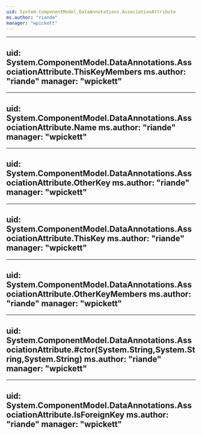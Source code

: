 ```yaml
---
uid: System.ComponentModel.DataAnnotations.AssociationAttribute
ms.author: "riande"
manager: "wpickett"
---
```


---
uid: System.ComponentModel.DataAnnotations.AssociationAttribute.ThisKeyMembers
ms.author: "riande"
manager: "wpickett"
---

---
uid: System.ComponentModel.DataAnnotations.AssociationAttribute.Name
ms.author: "riande"
manager: "wpickett"
---

---
uid: System.ComponentModel.DataAnnotations.AssociationAttribute.OtherKey
ms.author: "riande"
manager: "wpickett"
---

---
uid: System.ComponentModel.DataAnnotations.AssociationAttribute.ThisKey
ms.author: "riande"
manager: "wpickett"
---

---
uid: System.ComponentModel.DataAnnotations.AssociationAttribute.OtherKeyMembers
ms.author: "riande"
manager: "wpickett"
---

---
uid: System.ComponentModel.DataAnnotations.AssociationAttribute.#ctor(System.String,System.String,System.String)
ms.author: "riande"
manager: "wpickett"
---

---
uid: System.ComponentModel.DataAnnotations.AssociationAttribute.IsForeignKey
ms.author: "riande"
manager: "wpickett"
---

